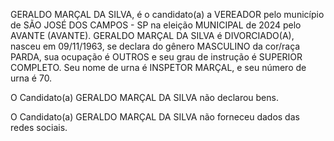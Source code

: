 GERALDO MARÇAL DA SILVA, é o candidato(a) a VEREADOR pelo município de SÃO JOSÉ DOS CAMPOS - SP na eleição MUNICIPAL de 2024 pelo AVANTE (AVANTE). GERALDO MARÇAL DA SILVA é DIVORCIADO(A), nasceu em 09/11/1963, se declara do gênero MASCULINO da cor/raça PARDA, sua ocupação é OUTROS e seu grau de instrução é SUPERIOR COMPLETO. Seu nome de urna é INSPETOR MARÇAL, e seu número de urna é 70.

O Candidato(a) GERALDO MARÇAL DA SILVA não declarou bens.


O Candidato(a) GERALDO MARÇAL DA SILVA não forneceu dados das redes sociais.